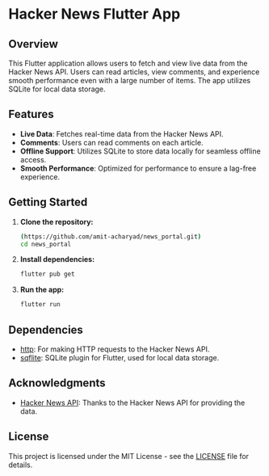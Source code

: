 # Hacker News Flutter App

## Overview

This Flutter application allows users to fetch and view live data from the Hacker News API. Users can read articles, view comments, and experience smooth performance even with a large number of items. The app utilizes SQLite for local data storage.

## Features

- **Live Data**: Fetches real-time data from the Hacker News API.
- **Comments**: Users can read comments on each article.
- **Offline Support**: Utilizes SQLite to store data locally for seamless offline access.
- **Smooth Performance**: Optimized for performance to ensure a lag-free experience.


## Getting Started

1. **Clone the repository:**

    ```bash
    (https://github.com/amit-acharyad/news_portal.git)
    cd news_portal
    ```

2. **Install dependencies:**

    ```bash
    flutter pub get
    ```

3. **Run the app:**

    ```bash
    flutter run
    ```

## Dependencies

- [http](https://pub.dev/packages/http): For making HTTP requests to the Hacker News API.
- [sqflite](https://pub.dev/packages/sqflite): SQLite plugin for Flutter, used for local data storage.



## Acknowledgments

- [Hacker News API](https://github.com/HackerNews/API): Thanks to the Hacker News API for providing the data.

## License

This project is licensed under the MIT License - see the [LICENSE](LICENSE) file for details.
